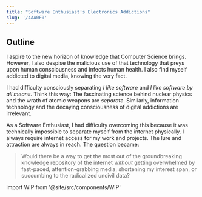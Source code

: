 ```yaml
---
title: "Software Enthusiast's Electronics Addictions"
slug: '/4AA0F0'
---
```


## Outline

I aspire to the new horizon of knowledge that Computer Science brings.
However, I also despise the malicious use of that technology that preys upon human consciousness and infects human health.
I also find myself addicted to digital media, knowing the very fact.

I had difficulty consciously separating _I like software_ and _I like software by all means._
Think this way:
The fascinating science behind nuclear physics and the wrath of atomic weapons are _separate_.
Similarly, information technology and the decaying consciousness of digital addictions are irrelevant.

As a Software Enthusiast, I had difficulty overcoming this because it was technically impossible to separate myself from the internet physically.
I always require internet access for my work and projects.
The lure and attraction are always in reach.
The question became:

> Would there be a way to get the most out of the groundbreaking knowledge repository of the internet _without_ getting overwhelmed by fast-paced, attention-grabbing media, shortening my interest span, or succumbing to the radicalized uncivil data?

import WIP from '@site/src/components/WIP'

<WIP />
